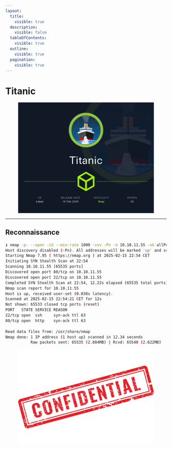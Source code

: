 ```yaml
---
layout:
  title:
    visible: true
  description:
    visible: false
  tableOfContents:
    visible: true
  outline:
    visible: true
  pagination:
    visible: true
---
```


# Titanic

<figure><img src="../../.gitbook/assets/Titanic.png" alt="" width="563"><figcaption></figcaption></figure>

***

## Reconnaissance

```bash
❯ nmap -p- --open -sS --min-rate 1000 -vvv -Pn -n 10.10.11.55 -oG allPorts
Host discovery disabled (-Pn). All addresses will be marked 'up' and scan times may be slower.
Starting Nmap 7.95 ( https://nmap.org ) at 2025-02-15 22:54 CET
Initiating SYN Stealth Scan at 22:54
Scanning 10.10.11.55 [65535 ports]
Discovered open port 80/tcp on 10.10.11.55
Discovered open port 22/tcp on 10.10.11.55
Completed SYN Stealth Scan at 22:54, 12.22s elapsed (65535 total ports)
Nmap scan report for 10.10.11.55
Host is up, received user-set (0.038s latency).
Scanned at 2025-02-15 22:54:21 CET for 12s
Not shown: 65533 closed tcp ports (reset)
PORT   STATE SERVICE REASON
22/tcp open  ssh     syn-ack ttl 63
80/tcp open  http    syn-ack ttl 63

Read data files from: /usr/share/nmap
Nmap done: 1 IP address (1 host up) scanned in 12.34 seconds
           Raw packets sent: 65535 (2.884MB) | Rcvd: 65540 (2.622MB)
```

<figure><img src="../../.gitbook/assets/confidential-rubber-stamp-free-png.png" alt="" width="428"><figcaption></figcaption></figure>
